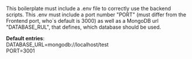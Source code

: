 This boilerplate must include a .env file to correctly use the backend scripts. This .env must include a port number "PORT" (must differ from the Frontend port, who´s default is 3000)
as well as a MongoDB url "DATABASE_RUL",  that defines, which database should be used.

**Default entries**:  
DATABASE_URL=mongodb://localhost/test  
PORT=3001
